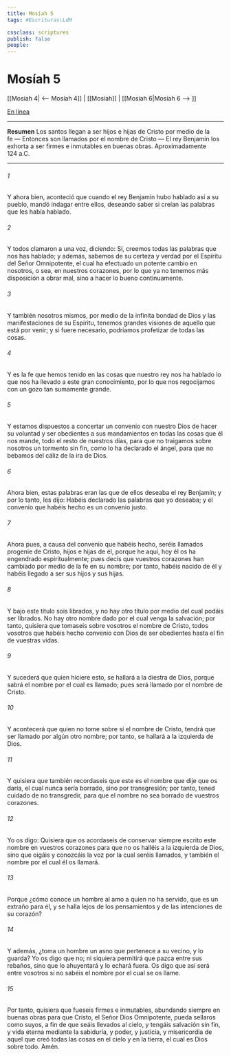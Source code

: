 ```yaml
---
title: Mosíah 5
tags: #Escrituras\LdM

cssclass: scriptures
publish: false
people:
---
```


# Mosíah 5
[[Mosíah 4| <-- Mosíah 4]] | [[Mosíah]] | [[Mosíah 6|Mosíah 6 --> ]]

[En línea](https://churchofjesuschrist.org/study/scriptures/bofm/mosiah/5?lang=spa)

---
__Resumen__
Los santos llegan a ser hijos e hijas de Cristo por medio de la fe — Entonces son llamados por el nombre de Cristo — El rey Benjamín los exhorta a ser firmes e inmutables en buenas obras. Aproximadamente 124 a.C.

---
###### 1 
Y ahora bien, aconteció que cuando el rey Benjamín hubo hablado así a su pueblo, mandó indagar entre ellos, deseando saber si creían las palabras que les había hablado.

###### 2 
Y todos clamaron a una voz, diciendo: Sí, creemos todas las palabras que nos has hablado; y además, sabemos de su certeza y verdad por el Espíritu del Señor Omnipotente, el cual ha efectuado un potente cambio en nosotros, o sea, en nuestros corazones, por lo que ya no tenemos más disposición a obrar mal, sino a hacer lo bueno continuamente.

###### 3 
Y también nosotros mismos, por medio de la infinita bondad de Dios y las manifestaciones de su Espíritu, tenemos grandes visiones de aquello que está por venir; y si fuere necesario, podríamos profetizar de todas las cosas.

###### 4 
Y es la fe que hemos tenido en las cosas que nuestro rey nos ha hablado lo que nos ha llevado a este gran conocimiento, por lo que nos regocijamos con un gozo tan sumamente grande.

###### 5 
Y estamos dispuestos a concertar un convenio con nuestro Dios de hacer su voluntad y ser obedientes a sus mandamientos en todas las cosas que él nos mande, todo el resto de nuestros días, para que no traigamos sobre nosotros un tormento sin fin, como lo ha declarado el ángel, para que no bebamos del cáliz de la ira de Dios.

###### 6 
Ahora bien, estas palabras eran las que de ellos deseaba el rey Benjamín; y por lo tanto, les dijo: Habéis declarado las palabras que yo deseaba; y el convenio que habéis hecho es un convenio justo.

###### 7 
Ahora pues, a causa del convenio que habéis hecho, seréis llamados progenie de Cristo, hijos e hijas de él, porque he aquí, hoy él os ha engendrado espiritualmente; pues decís que vuestros corazones han cambiado por medio de la fe en su nombre; por tanto, habéis nacido de él y habéis llegado a ser sus hijos y sus hijas.

###### 8 
Y bajo este título sois librados, y no hay otro título por medio del cual podáis ser librados. No hay otro nombre dado por el cual venga la salvación; por tanto, quisiera que tomaseis sobre vosotros el nombre de Cristo, todos vosotros que habéis hecho convenio con Dios de ser obedientes hasta el fin de vuestras vidas.

###### 9 
Y sucederá que quien hiciere esto, se hallará a la diestra de Dios, porque sabrá el nombre por el cual es llamado; pues será llamado por el nombre de Cristo.

###### 10 
Y acontecerá que quien no tome sobre sí el nombre de Cristo, tendrá que ser llamado por algún otro nombre; por tanto, se hallará a la izquierda de Dios.

###### 11 
Y quisiera que también recordaseis que este es el nombre que dije que os daría, el cual nunca sería borrado, sino por transgresión; por tanto, tened cuidado de no transgredir, para que el nombre no sea borrado de vuestros corazones.

###### 12 
Yo os digo: Quisiera que os acordaseis de conservar siempre escrito este nombre en vuestros corazones para que no os halléis a la izquierda de Dios, sino que oigáis y conozcáis la voz por la cual seréis llamados, y también el nombre por el cual él os llamará.

###### 13 
Porque ¿cómo conoce un hombre al amo a quien no ha servido, que es un extraño para él, y se halla lejos de los pensamientos y de las intenciones de su corazón?

###### 14 
Y además, ¿toma un hombre un asno que pertenece a su vecino, y lo guarda? Yo os digo que no; ni siquiera permitirá que pazca entre sus rebaños, sino que lo ahuyentará y lo echará fuera. Os digo que así será entre vosotros si no sabéis el nombre por el cual se os llame.

###### 15 
Por tanto, quisiera que fueseis firmes e inmutables, abundando siempre en buenas obras para que Cristo, el Señor Dios Omnipotente, pueda sellaros como suyos, a fin de que seáis llevados al cielo, y tengáis salvación sin fin, y vida eterna mediante la sabiduría, y poder, y justicia, y misericordia de aquel que creó todas las cosas en el cielo y en la tierra, el cual es Dios sobre todo. Amén.

